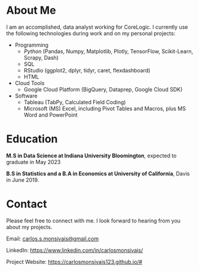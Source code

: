 <h1><b>About Me</b></h1>
I am an accomplished, data analyst working for CoreLogic. I currently use the following technologies during work and on my personal projects:
<ul>
  <li>Programming
    <ul>
      <li><i>Python</i> (Pandas, Numpy, Matplotlib, Plotly, TensorFlow, Scikit-Learn, Scrapy, Dash)</li>
      <li>SQL</li>
      <li>RStudio (ggplot2, dplyr, tidyr, caret, flexdashboard)</li>
      <li>HTML</li>
    </ul>
  </li>
  <li>Cloud Tools
    <ul>
      <li>Google Cloud Platform (BigQuery, Dataprep, Google Cloud SDK)</li>
    </ul>
  </li>
  
  <li>Software
    <ul>
      <li>Tableau (TabPy, Calculated Field Coding)</li>
      <li>Microsoft (MS) Excel, including Pivot Tables and Macros, plus MS Word and PowerPoint</li>
    </ul>
  </li>  
</ul>


<h1><b>Education</b></h1>
<b>M.S in Data Science at Indiana University Bloomington</b>, expected to graduate in May 2023

<b>B.S in Statistics and a B.A in Economics at University of California</b>, Davis in June 2019.


<h1><b>Contact</b></h1>
Please feel free to connect with me. I look forward to hearing from you about my projects.

Email: carlos.s.monsivais@gmail.com

LinkedIn: https://www.linkedin.com/in/carlosmonsivais/

Project Website: https://carlosmonsivais123.github.io/#
